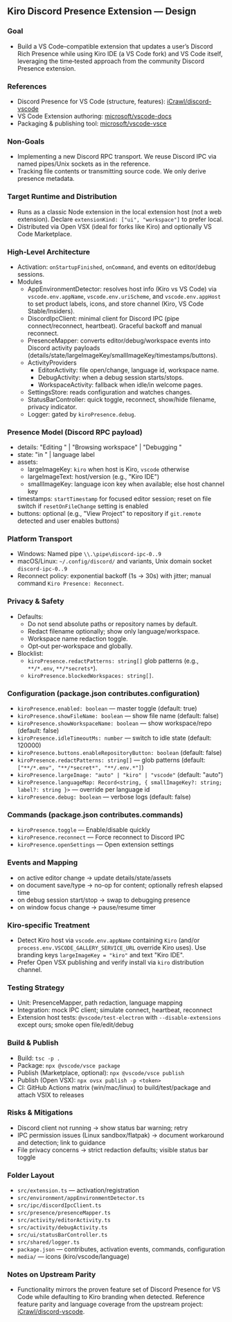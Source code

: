 ## Kiro Discord Presence Extension — Design

### Goal
- Build a VS Code–compatible extension that updates a user’s Discord Rich Presence while using Kiro IDE (a VS Code fork) and VS Code itself, leveraging the time‑tested approach from the community Discord Presence extension.

### References
- Discord Presence for VS Code (structure, features): [iCrawl/discord-vscode](https://github.com/iCrawl/discord-vscode)
- VS Code Extension authoring: [microsoft/vscode-docs](https://github.com/microsoft/vscode-docs)
- Packaging & publishing tool: [microsoft/vscode-vsce](https://github.com/microsoft/vscode-vsce)

### Non‑Goals
- Implementing a new Discord RPC transport. We reuse Discord IPC via named pipes/Unix sockets as in the reference.
- Tracking file contents or transmitting source code. We only derive presence metadata.

### Target Runtime and Distribution
- Runs as a classic Node extension in the local extension host (not a web extension). Declare `extensionKind: ["ui", "workspace"]` to prefer local.
- Distributed via Open VSX (ideal for forks like Kiro) and optionally VS Code Marketplace.

### High‑Level Architecture
- Activation: `onStartupFinished`, `onCommand`, and events on editor/debug sessions.
- Modules
  - AppEnvironmentDetector: resolves host info (Kiro vs VS Code) via `vscode.env.appName`, `vscode.env.uriScheme`, and `vscode.env.appHost` to set product labels, icons, and store channel (Kiro, VS Code Stable/Insiders).
  - DiscordIpcClient: minimal client for Discord IPC (pipe connect/reconnect, heartbeat). Graceful backoff and manual reconnect.
  - PresenceMapper: converts editor/debug/workspace events into Discord activity payloads (details/state/largeImageKey/smallImageKey/timestamps/buttons).
  - ActivityProviders
    - EditorActivity: file open/change, language id, workspace name.
    - DebugActivity: when a debug session starts/stops.
    - WorkspaceActivity: fallback when idle/in welcome pages.
  - SettingsStore: reads configuration and watches changes.
  - StatusBarController: quick toggle, reconnect, show/hide filename, privacy indicator.
  - Logger: gated by `kiroPresence.debug`.

### Presence Model (Discord RPC payload)
- details: "Editing <filename>" | "Browsing workspace" | "Debugging <config>"
- state: "in <workspace>" | language label
- assets:
  - largeImageKey: `kiro` when host is Kiro, `vscode` otherwise
  - largeImageText: host/version (e.g., "Kiro IDE")
  - smallImageKey: language icon key when available; else host channel key
- timestamps: `startTimestamp` for focused editor session; reset on file switch if `resetOnFileChange` setting is enabled
- buttons: optional (e.g., "View Project" to repository if `git.remote` detected and user enables buttons)

### Platform Transport
- Windows: Named pipe `\\.\pipe\discord-ipc-0..9`
- macOS/Linux: `~/.config/discord/` and variants, Unix domain socket `discord-ipc-0..9`
- Reconnect policy: exponential backoff (1s → 30s) with jitter; manual command `Kiro Presence: Reconnect`.

### Privacy & Safety
- Defaults:
  - Do not send absolute paths or repository names by default.
  - Redact filename optionally; show only language/workspace.
  - Workspace name redaction toggle.
  - Opt‑out per‑workspace and globally.
- Blocklist:
  - `kiroPresence.redactPatterns: string[]` glob patterns (e.g., `**/*.env`, `**/*secrets*`).
  - `kiroPresence.blockedWorkspaces: string[]`.

### Configuration (package.json contributes.configuration)
- `kiroPresence.enabled: boolean` — master toggle (default: true)
- `kiroPresence.showFileName: boolean` — show file name (default: false)
- `kiroPresence.showWorkspaceName: boolean` — show workspace/repo (default: false)
- `kiroPresence.idleTimeoutMs: number` — switch to idle state (default: 120000)
- `kiroPresence.buttons.enableRepositoryButton: boolean` (default: false)
- `kiroPresence.redactPatterns: string[]` — glob patterns (default: `["**/*.env", "**/*secret*", "**/.env.*"]`)
- `kiroPresence.largeImage: "auto" | "kiro" | "vscode"` (default: "auto")
- `kiroPresence.languageMap: Record<string, { smallImageKey?: string; label?: string }>` — override per language id
- `kiroPresence.debug: boolean` — verbose logs (default: false)

### Commands (package.json contributes.commands)
- `kiroPresence.toggle` — Enable/disable quickly
- `kiroPresence.reconnect` — Force reconnect to Discord IPC
- `kiroPresence.openSettings` — Open extension settings

### Events and Mapping
- on active editor change → update details/state/assets
- on document save/type → no-op for content; optionally refresh elapsed time
- on debug session start/stop → swap to debugging presence
- on window focus change → pause/resume timer

### Kiro‑specific Treatment
- Detect Kiro host via `vscode.env.appName` containing `Kiro` (and/or `process.env.VSCODE_GALLERY_SERVICE_URL` override Kiro uses). Use branding keys `largeImageKey = "kiro"` and text "Kiro IDE".
- Prefer Open VSX publishing and verify install via `kiro` distribution channel.

### Testing Strategy
- Unit: PresenceMapper, path redaction, language mapping
- Integration: mock IPC client; simulate connect, heartbeat, reconnect
- Extension host tests: `@vscode/test-electron` with `--disable-extensions` except ours; smoke open file/edit/debug

### Build & Publish
- Build: `tsc -p .`
- Package: `npx @vscode/vsce package`
- Publish (Marketplace, optional): `npx @vscode/vsce publish`
- Publish (Open VSX): `npx ovsx publish -p <token>`
- CI: GitHub Actions matrix (win/mac/linux) to build/test/package and attach VSIX to releases

### Risks & Mitigations
- Discord client not running → show status bar warning; retry
- IPC permission issues (Linux sandbox/flatpak) → document workaround and detection; link to guidance
- File privacy concerns → strict redaction defaults; visible status bar toggle

### Folder Layout
- `src/extension.ts` — activation/registration
- `src/environment/appEnvironmentDetector.ts`
- `src/ipc/discordIpcClient.ts`
- `src/presence/presenceMapper.ts`
- `src/activity/editorActivity.ts`
- `src/activity/debugActivity.ts`
- `src/ui/statusBarController.ts`
- `src/shared/logger.ts`
- `package.json` — contributes, activation events, commands, configuration
- `media/` — icons (kiro/vscode/language)

### Notes on Upstream Parity
- Functionality mirrors the proven feature set of Discord Presence for VS Code while defaulting to Kiro branding when detected. Reference feature parity and language coverage from the upstream project: [iCrawl/discord-vscode](https://github.com/iCrawl/discord-vscode).



